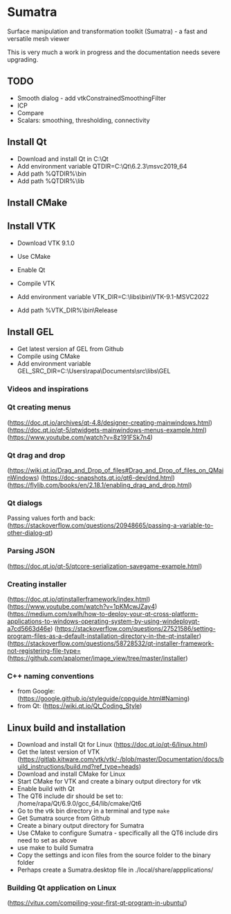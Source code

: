 # Sumatra
Surface manipulation and transformation toolkit (Sumatra) - a fast and versatile mesh viewer

This is very much a work in progress and the documentation needs severe upgrading.


## TODO
- Smooth dialog - add vtkConstrainedSmoothingFilter
- ICP
- Compare
- Scalars: smoothing, thresholding, connectivity

## Install Qt

- Download and install Qt in C:\Qt
- Add environment variable QTDIR=C:\Qt\6.2.3\msvc2019_64
- Add path %QTDIR%\bin
- Add path %QTDIR%\lib

## Install CMake

## Install VTK

- Download VTK 9.1.0
- Use CMake
- Enable Qt
- Compile VTK

- Add environment variable VTK_DIR=C:\libs\bin\VTK-9.1-MSVC2022
- Add path %VTK_DIR%\bin\Release

## Install GEL

- Get latest version af GEL from Github
- Compile using CMake
- Add environment variable GEL_SRC_DIR=C:\Users\rapa\Documents\src\libs\GEL

### Videos and inspirations



### Qt creating menus
(https://doc.qt.io/archives/qt-4.8/designer-creating-mainwindows.html)
(https://doc.qt.io/qt-5/qtwidgets-mainwindows-menus-example.html)
(https://www.youtube.com/watch?v=8z191FSk7n4)

### Qt drag and drop
(https://wiki.qt.io/Drag_and_Drop_of_files#Drag_and_Drop_of_files_on_QMainWindows)
(https://doc-snapshots.qt.io/qt6-dev/dnd.html)
(https://flylib.com/books/en/2.18.1/enabling_drag_and_drop.html)

### Qt dialogs
Passing values forth and back:
(https://stackoverflow.com/questions/20948665/passing-a-variable-to-other-dialog-qt)

### Parsing JSON
(https://doc.qt.io/qt-5/qtcore-serialization-savegame-example.html)

### Creating installer
(https://doc.qt.io/qtinstallerframework/index.html)
(https://www.youtube.com/watch?v=1pKMcwJZay4)
(https://medium.com/swlh/how-to-deploy-your-qt-cross-platform-applications-to-windows-operating-system-by-using-windeployqt-a7cd5663d46e)
(https://stackoverflow.com/questions/27521586/setting-program-files-as-a-default-installation-directory-in-the-qt-installer)
(https://stackoverflow.com/questions/58728532/qt-installer-framework-not-registering-file-type=
(https://github.com/apalomer/image_view/tree/master/installer)


### C++ naming conventions 
- from Google: (https://google.github.io/styleguide/cppguide.html#Naming)
- from Qt: (https://wiki.qt.io/Qt_Coding_Style)

## Linux build and installation

- Download and install Qt for Linux (https://doc.qt.io/qt-6/linux.html)
- Get the latest version of VTK (https://gitlab.kitware.com/vtk/vtk/-/blob/master/Documentation/docs/build_instructions/build.md?ref_type=heads)
- Download and install CMake for Linux
- Start CMake for VTK and create a binary output directory for vtk
- Enable build with Qt
- The QT6 include dir should be set to: /home/rapa/Qt/6.9.0/gcc_64/lib/cmake/Qt6
- Go to the vtk bin directory in a terminal and type `make`
- Get Sumatra source from Github
- Create a binary output directory for Sumatra
- Use CMake to configure Sumatra - specifically all the QT6 include dirs need to set as above
- use make to build Sumatra
- Copy the settings and icon files from the source folder to the binary folder
- Perhaps create a Sumatra.desktop file in ./local/share/appplications/




### Building Qt application on Linux
(https://vitux.com/compiling-your-first-qt-program-in-ubuntu/)

